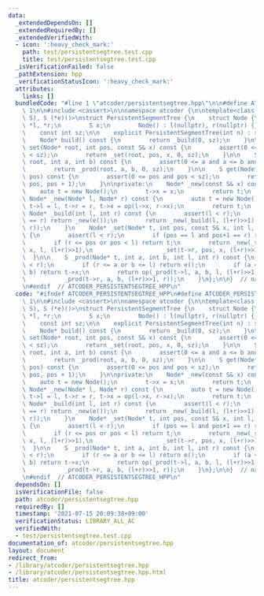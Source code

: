 ```yaml
---
data:
  _extendedDependsOn: []
  _extendedRequiredBy: []
  _extendedVerifiedWith:
  - icon: ':heavy_check_mark:'
    path: test/persistentsegtree.test.cpp
    title: test/persistentsegtree.test.cpp
  _isVerificationFailed: false
  _pathExtension: hpp
  _verificationStatusIcon: ':heavy_check_mark:'
  attributes:
    links: []
  bundledCode: "#line 1 \"atcoder/persistentsegtree.hpp\"\n\n#define ATCODER_PERSISTENTSEGTREE\
    \ 1\n\n#include <cassert>\n\nnamespace atcoder {\n\ntemplate<class S, S (*op)(S,\
    \ S), S (*e)()>\nstruct PersistentSegmentTree {\n    struct Node {\n        Node\
    \ *l, *r;\n        S x;\n        Node() : l(nullptr), r(nullptr) {}\n    };\n\n\
    \    const int sz;\n\n    explicit PersistentSegmentTree(int n) : sz(n) {}\n\n\
    \    Node* build() const {\n        return _build(0, sz);\n    }\n\n    Node*\
    \ set(Node* root, int pos, const S& x) const {\n        assert(0 <= pos and pos\
    \ < sz);\n        return _set(root, pos, x, 0, sz);\n    }\n\n    S prod(Node*\
    \ root, int a, int b) const {\n        assert(0 <= a and a <= b and b <= sz);\n\
    \        return _prod(root, a, b, 0, sz);\n    }\n\n    S get(Node* root, int\
    \ pos) const {\n        assert(0 <= pos and pos < sz);\n        return prod(root,\
    \ pos, pos + 1);\n    }\n\nprivate:\n    Node* _new(const S& x) const {\n    \
    \    auto t = new Node();\n        t->x = x;\n        return t;\n    }\n\n   \
    \ Node* _new(Node* l, Node* r) const {\n        auto t = new Node();\n       \
    \ t->l = l, t->r = r, t->x = op(l->x, r->x);\n        return t;\n    }\n\n   \
    \ Node* _build(int l, int r) const {\n        assert(l < r);\n        if (l+1\
    \ == r) return _new(e());\n        return _new(_build(l, (l+r)>>1), _build((l+r)>>1,\
    \ r));\n    }\n    Node* _set(Node* t, int pos, const S& x, int l, int r) const\
    \ {\n        assert(l < r);\n        if (pos == l and pos+1 == r) return _new(x);\n\
    \        if (r <= pos or pos < l) return t;\n        return _new(_set(t->l, pos,\
    \ x, l, (l+r)>>1),\n                    _set(t->r, pos, x, (l+r)>>1, r));\n  \
    \  }\n\n    S _prod(Node* t, int a, int b, int l, int r) const {\n        assert(l\
    \ < r);\n        if (r <= a or b <= l) return e();\n        if (a <= l and r <=\
    \ b) return t->x;\n        return op(_prod(t->l, a, b, l, (l+r)>>1),\n       \
    \           _prod(t->r, a, b, (l+r)>>1, r));\n    }\n};\n\n}  // namespace atcoder\n\
    \n#endif  // ATCODER_PERSISTENTSEGTREE_HPP\n"
  code: "#ifndef ATCODER_PERSISTENTSEGTREE_HPP\n#define ATCODER_PERSISTENTSEGTREE\
    \ 1\n\n#include <cassert>\n\nnamespace atcoder {\n\ntemplate<class S, S (*op)(S,\
    \ S), S (*e)()>\nstruct PersistentSegmentTree {\n    struct Node {\n        Node\
    \ *l, *r;\n        S x;\n        Node() : l(nullptr), r(nullptr) {}\n    };\n\n\
    \    const int sz;\n\n    explicit PersistentSegmentTree(int n) : sz(n) {}\n\n\
    \    Node* build() const {\n        return _build(0, sz);\n    }\n\n    Node*\
    \ set(Node* root, int pos, const S& x) const {\n        assert(0 <= pos and pos\
    \ < sz);\n        return _set(root, pos, x, 0, sz);\n    }\n\n    S prod(Node*\
    \ root, int a, int b) const {\n        assert(0 <= a and a <= b and b <= sz);\n\
    \        return _prod(root, a, b, 0, sz);\n    }\n\n    S get(Node* root, int\
    \ pos) const {\n        assert(0 <= pos and pos < sz);\n        return prod(root,\
    \ pos, pos + 1);\n    }\n\nprivate:\n    Node* _new(const S& x) const {\n    \
    \    auto t = new Node();\n        t->x = x;\n        return t;\n    }\n\n   \
    \ Node* _new(Node* l, Node* r) const {\n        auto t = new Node();\n       \
    \ t->l = l, t->r = r, t->x = op(l->x, r->x);\n        return t;\n    }\n\n   \
    \ Node* _build(int l, int r) const {\n        assert(l < r);\n        if (l+1\
    \ == r) return _new(e());\n        return _new(_build(l, (l+r)>>1), _build((l+r)>>1,\
    \ r));\n    }\n    Node* _set(Node* t, int pos, const S& x, int l, int r) const\
    \ {\n        assert(l < r);\n        if (pos == l and pos+1 == r) return _new(x);\n\
    \        if (r <= pos or pos < l) return t;\n        return _new(_set(t->l, pos,\
    \ x, l, (l+r)>>1),\n                    _set(t->r, pos, x, (l+r)>>1, r));\n  \
    \  }\n\n    S _prod(Node* t, int a, int b, int l, int r) const {\n        assert(l\
    \ < r);\n        if (r <= a or b <= l) return e();\n        if (a <= l and r <=\
    \ b) return t->x;\n        return op(_prod(t->l, a, b, l, (l+r)>>1),\n       \
    \           _prod(t->r, a, b, (l+r)>>1, r));\n    }\n};\n\n}  // namespace atcoder\n\
    \n#endif  // ATCODER_PERSISTENTSEGTREE_HPP\n"
  dependsOn: []
  isVerificationFile: false
  path: atcoder/persistentsegtree.hpp
  requiredBy: []
  timestamp: '2021-07-15 20:09:38+09:00'
  verificationStatus: LIBRARY_ALL_AC
  verifiedWith:
  - test/persistentsegtree.test.cpp
documentation_of: atcoder/persistentsegtree.hpp
layout: document
redirect_from:
- /library/atcoder/persistentsegtree.hpp
- /library/atcoder/persistentsegtree.hpp.html
title: atcoder/persistentsegtree.hpp
---
```

